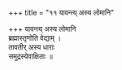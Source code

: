 +++
title = "११ यावन्त्य् अस्य लोमानि"

+++
यावन्त्य् अस्य लोमानि  
ब्रह्मास्तृणोति वेद्याम् ।  
तावतीर् अस्य धाराः  
समुद्रस्येवाक्षिताः ॥